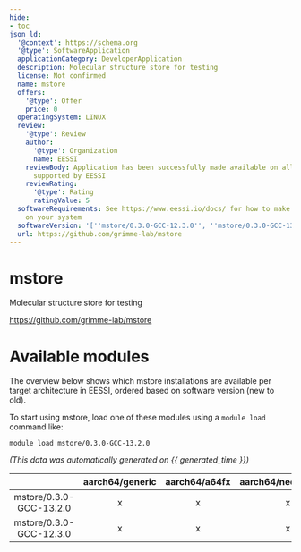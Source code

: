 ```yaml
---
hide:
- toc
json_ld:
  '@context': https://schema.org
  '@type': SoftwareApplication
  applicationCategory: DeveloperApplication
  description: Molecular structure store for testing
  license: Not confirmed
  name: mstore
  offers:
    '@type': Offer
    price: 0
  operatingSystem: LINUX
  review:
    '@type': Review
    author:
      '@type': Organization
      name: EESSI
    reviewBody: Application has been successfully made available on all architectures
      supported by EESSI
    reviewRating:
      '@type': Rating
      ratingValue: 5
  softwareRequirements: See https://www.eessi.io/docs/ for how to make EESSI available
    on your system
  softwareVersion: '[''mstore/0.3.0-GCC-12.3.0'', ''mstore/0.3.0-GCC-13.2.0'']'
  url: https://github.com/grimme-lab/mstore
---
```


mstore
======


Molecular structure store for testing

https://github.com/grimme-lab/mstore
# Available modules


The overview below shows which mstore installations are available per target architecture in EESSI, ordered based on software version (new to old).

To start using mstore, load one of these modules using a `module load` command like:

```shell
module load mstore/0.3.0-GCC-13.2.0
```

*(This data was automatically generated on {{ generated_time }})*

| |aarch64/generic|aarch64/a64fx|aarch64/neoverse_n1|aarch64/neoverse_v1|aarch64/nvidia/grace|x86_64/generic|x86_64/amd/zen2|x86_64/amd/zen3|x86_64/amd/zen4|x86_64/intel/cascadelake|x86_64/intel/haswell|x86_64/intel/icelake|x86_64/intel/sapphirerapids|x86_64/intel/skylake_avx512|
| :---: | :---: | :---: | :---: | :---: | :---: | :---: | :---: | :---: | :---: | :---: | :---: | :---: | :---: | :---: |
|mstore/0.3.0-GCC-13.2.0|x|x|x|x|x|x|x|x|x|x|x|x|x|x|
|mstore/0.3.0-GCC-12.3.0|x|x|x|x|x|x|x|x|x|x|x|x|x|x|
